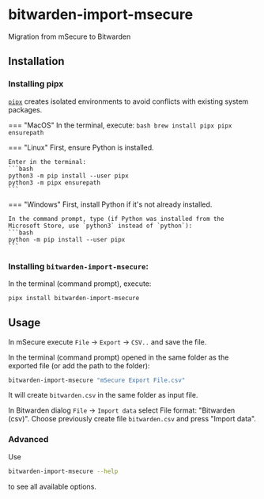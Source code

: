 # bitwarden-import-msecure

Migration from mSecure to Bitwarden

## Installation

### Installing pipx
[`pipx`](https://pypa.github.io/pipx/) creates isolated environments to avoid conflicts with existing system packages.

=== "MacOS"
    In the terminal, execute:
    ```bash
    brew install pipx
    pipx ensurepath
    ```

=== "Linux"
    First, ensure Python is installed.

    Enter in the terminal:
    ```bash
    python3 -m pip install --user pipx
    python3 -m pipx ensurepath
    ```

=== "Windows"
    First, install Python if it's not already installed.

    In the command prompt, type (if Python was installed from the Microsoft Store, use `python3` instead of `python`):
    ```bash
    python -m pip install --user pipx
    ```

### Installing `bitwarden-import-msecure`:
In the terminal (command prompt), execute:

```bash
pipx install bitwarden-import-msecure
```

## Usage

In mSecure execute `File` -> `Export` -> `CSV..` and save the file.

In the terminal (command prompt) opened in the same folder as the exported file (or add the path to the folder):

```bash
bitwarden-import-msecure "mSecure Export File.csv"
```

It will create `bitwarden.csv` in the same folder as input file.

In Bitwarden dialog `File` -> `Import data` select File format: "Bitwarden (csv)".
Choose previously create file `bitwarden.csv` and press "Import data".


### Advanced

Use 
```bash
bitwarden-import-msecure --help
```
to see all available options.